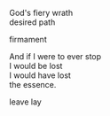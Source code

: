 God's fiery wrath\
desired path

firmament

And if I were to ever stop\
I would be lost\
I would have lost\
the essence.

leave lay